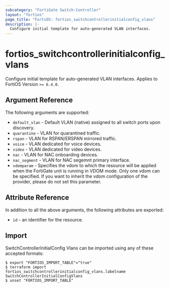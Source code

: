 ```yaml
---
subcategory: "FortiGate Switch-Controller"
layout: "fortios"
page_title: "FortiOS: fortios_switchcontrollerinitialconfig_vlans"
description: |-
  Configure initial template for auto-generated VLAN interfaces.
---
```


# fortios_switchcontrollerinitialconfig_vlans
Configure initial template for auto-generated VLAN interfaces. Applies to FortiOS Version `>= 6.4.0`.

## Argument Reference

The following arguments are supported:

* `default_vlan` - Default VLAN (native) assigned to all switch ports upon discovery.
* `quarantine` - VLAN for quarantined traffic.
* `rspan` - VLAN for RSPAN/ERSPAN mirrored traffic.
* `voice` - VLAN dedicated for voice devices.
* `video` - VLAN dedicated for video devices.
* `nac` - VLAN for NAC onboarding devices.
* `nac_segment` - VLAN for NAC segemnt primary interface.
* `vdomparam` - Specifies the vdom to which the resource will be applied when the FortiGate unit is running in VDOM mode. Only one vdom can be specified. If you want to inherit the vdom configuration of the provider, please do not set this parameter.


## Attribute Reference

In addition to all the above arguments, the following attributes are exported:
* `id` - an identifier for the resource.

## Import

SwitchControllerInitialConfig Vlans can be imported using any of these accepted formats:
```
$ export "FORTIOS_IMPORT_TABLE"="true"
$ terraform import fortios_switchcontrollerinitialconfig_vlans.labelname SwitchControllerInitialConfigVlans
$ unset "FORTIOS_IMPORT_TABLE"
```
